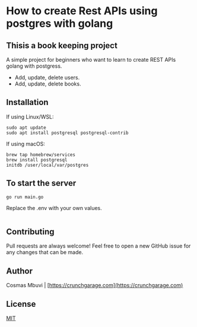 # How to create Rest APIs using postgres with golang

## Thisis a book keeping project

A simple project for beginners who want to learn to create REST APIs golang with postgress. 
* Add, update, delete users. 
* Add, update, delete books.

## Installation

If using Linux/WSL:

```
sudo apt update
sudo apt install postgresql postgresql-contrib
```

If using macOS:

```
brew tap homebrew/services
brew install postgresql
initdb /user/local/var/postgres
```

## To start the server

```
go run main.go
```
Replace the .env with your own values.

```

```
## Contributing
Pull requests are always welcome! Feel free to open a new GitHub issue for any changes that can be made.
## Author
Cosmas Mbuvi | [https://crunchgarage.com](https://crunchgarage.com)
## License
[MIT](./LICENSE)